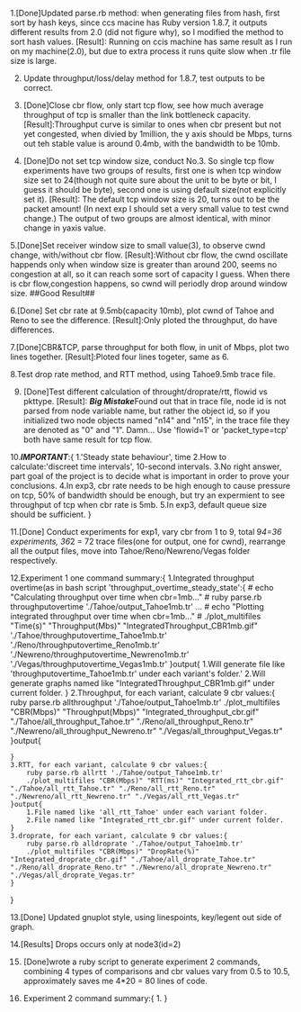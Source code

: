 1.[Done]Updated parse.rb method: when generating files from hash, first sort by hash keys, since ccs macine has Ruby version 1.8.7, it outputs different results from 2.0 (did not figure why), so I modified the method to sort hash values.
[Result]: Running on ccis machine has same result as I run on my machine(2.0), but due to extra process it runs quite slow when .tr file size is large.

2. Update throughput/loss/delay method for 1.8.7, test outputs to be correct.

3. [Done]Close cbr flow, only start tcp flow, see how much average throughput of tcp is smaller than the link bottleneck capacity.
[Result]:Throughput curve is similar to ones when cbr present but not yet congested, when divied by 1million, the y axis should be Mbps, turns out teh stable value is around 0.4mb, with the bandwidth to be 10mb.

4. [Done]Do not set tcp window size, conduct No.3. So single tcp flow experiments have two groups of results, first one is when tcp window size set to 24(though not quite sure about the unit to be byte or bit, I guess it should be byte), second one is using default size(not explicitly set it).
[Result]: The default tcp window size is 20, turns out to be the packet amount! (In next exp I should set a very small value to test cwnd change.) The output of two groups are almost identical, with minor change in yaxis value.

5.[Done]Set receiver window size to small value(3), to observe cwnd change, with/without cbr flow. 
[Result]:Without cbr flow, the cwnd oscillate happends only when window size is greater than around 200, seems no congestion at all, so it can reach some sort of capacity I guess. When there is cbr flow,congestion happens, so cwnd will periodly drop around window size. ##Good Result##

6.[Done] Set cbr rate at 9.5mb(capacity 10mb), plot cwnd of Tahoe and Reno to see the difference.
[Result]:Only ploted the throughput, do have differences.

7.[Done]CBR&TCP, parse throughput for both flow, in unit of Mbps, plot two lines together.
[Result]:Ploted four lines togeter, same as 6.

8.Test drop rate method, and RTT method, using Tahoe9.5mb trace file.

9. [Done]Test different calculation of throught/droprate/rtt, flowid vs pkttype. 
[Result]: ***Big Mistake***Found out that in trace file, node id is not parsed from node variable name, but rather the object id, so if you initialized two node objects named "n14" and "n15", in the trace file they are denoted as "0" and "1". Damn...
Use 'flowid=1' or 'packet_type=tcp' both have same result for tcp flow.

10.***IMPORTANT***:{
	1.'Steady state behaviour', time
	2.How to calculate:'discreet time intervals', 10-second intervals.
	3.No right answer, part goal of the project is to decide what is important in order to prove your conclusions. 
	4.In exp3, cbr rate needs to be high enough to cause pressure on tcp, 50% of bandwidth should be enough, but try an expermient to see throughput of tcp when cbr rate is 5mb.
	5.In exp3, default queue size should be sufficient.
}


11.[Done] Conduct experiments for exp1, vary cbr from 1 to 9, total 9*4=36 experiments, 36*2 = 72 trace files(one for output, one for cwnd), rearrange all the output files, move into Tahoe/Reno/Newreno/Vegas folder respectively.

12.Experiment 1 one command summary:{
	1.Integrated throughput overtime(as in bash script 'throughput_overtime_steady_state':{
		# echo "Calculating throughput over time when cbr=1mb..."
		# ruby parse.rb throughputovertime './Tahoe/output_Tahoe1mb.tr'
		...
		# echo "Plotting integrated throughput over time when cbr=1mb..."
		# ./plot_multifiles "Time(s)" "Throughput(Mbs)" "IntegratedThroughput_CBR1mb.gif" './Tahoe/throughputovertime_Tahoe1mb.tr' './Reno/throughputovertime_Reno1mb.tr' './Newreno/throughputovertime_Newreno1mb.tr' './Vegas/throughputovertime_Vegas1mb.tr'
	}output{
		1.Will generate file like 'throughputovertime_Tahoe1mb.tr' under each variant's folder.'
		2.Will generate graphs named like "IntegratedThroughput_CBR1mb.gif" under current folder.
	}
	2.Throughput, for each variant, calculate 9 cbr values:{
		ruby parse.rb allthroughput './Tahoe/output_Tahoe1mb.tr'
		./plot_multifiles "CBR(Mbps)" "Throughput(Mbps)" "Integrated_throughput_cbr.gif" "./Tahoe/all_throughput_Tahoe.tr" "./Reno/all_throughput_Reno.tr" "./Newreno/all_throughput_Newreno.tr" "./Vegas/all_throughput_Vegas.tr"
	}output{
		
	}
	3.RTT, for each variant, calculate 9 cbr values:{
		ruby parse.rb allrtt './Tahoe/output_Tahoe1mb.tr'
		./plot_multifiles "CBR(Mbps)" "RTT(ms)" "Integrated_rtt_cbr.gif" "./Tahoe/all_rtt_Tahoe.tr" "./Reno/all_rtt_Reno.tr" "./Newreno/all_rtt_Newreno.tr" "./Vegas/all_rtt_Vegas.tr"
	}output{
		1.File named like 'all_rtt_Tahoe' under each variant folder.
		2.File named like "Integrated_rtt_cbr.gif" under current folder.
	}
	3.droprate, for each variant, calculate 9 cbr values:{
		ruby parse.rb alldroprate './Tahoe/output_Tahoe1mb.tr'
		./plot_multifiles "CBR(Mbps)" "DropRate(%)" "Integrated_droprate_cbr.gif" "./Tahoe/all_droprate_Tahoe.tr" "./Reno/all_droprate_Reno.tr" "./Newreno/all_droprate_Newreno.tr" "./Vegas/all_droprate_Vegas.tr"
	}
}


13.[Done] Updated gnuplot style, using linespoints, key/legent out side of graph.

14.[Results] Drops occurs only at node3(id=2)

15. [Done]wrote a ruby script to generate experiment 2 commands, combining 4 types of comparisons
	and cbr values vary from 0.5 to 10.5, approximately saves me 4*20 = 80 lines of code.

16. Experiment 2 command summary:{
	1.
}

